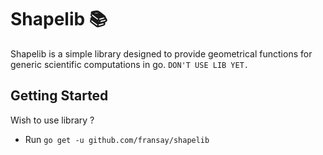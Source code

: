 # Shapelib :books:
Shapelib is a simple library designed to provide geometrical functions for generic scientific computations in go. ```DON'T USE LIB YET.```  

## Getting Started
Wish to use library ?
- Run `go get -u github.com/fransay/shapelib`